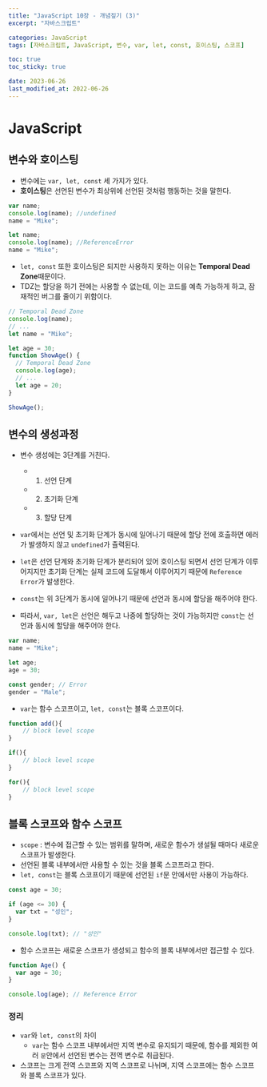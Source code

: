 ```yaml
---
title: "JavaScript 10장 - 개념짚기 (3)"
excerpt: "자바스크립트"

categories: JavaScript
tags: [자바스크립트, JavaScript, 변수, var, let, const, 호이스팅, 스코프]

toc: true
toc_sticky: true

date: 2023-06-26
last_modified_at: 2022-06-26
---
```


# JavaScript

## 변수와 호이스팅

- 변수에는 `var, let, const` 세 가지가 있다.
- **호이스팅**은 선언된 변수가 최상위에 선언된 것처럼 행동하는 것을 말한다.

```js
var name;
console.log(name); //undefined
name = "Mike";

let name;
console.log(name); //ReferenceError
name = "Mike";
```

- `let, const` 또한 호이스팅은 되지만 사용하지 못하는 이유는 **Temporal Dead Zone**때문이다.
- TDZ는 할당을 하기 전에는 사용할 수 없는데, 이는 코드를 예측 가능하게 하고, 잠재적인 버그를 줄이기 위함이다.

```js
// Temporal Dead Zone
console.log(name);
// ...
let name = "Mike";

let age = 30;
function ShowAge() {
  // Temporal Dead Zone
  console.log(age);
  // ...
  let age = 20;
}

ShowAge();
```

## 변수의 생성과정

- 변수 생성에는 3단계를 거친다.

  - 1. 선언 단계
  - 2. 초기화 단계
  - 3. 할당 단계

- `var`에서는 선언 및 초기화 단계가 동시에 일어나기 때문에 할당 전에 호출하면 에러가 발생하지 않고 `undefined`가 츌력된다.
- `let`은 선언 단계와 초기화 단계가 분리되어 있어 호이스팅 되면서 선언 단계가 이루어지지만 초기화 단계는 실제 코드에 도달해서 이루어지기 때문에 `Reference Error`가 발생한다.
- `const`는 위 3단계가 동시에 일어나기 때문에 선언과 동시에 할당을 해주어야 한다.
- 따라서, `var, let`은 선언은 해두고 나중에 할당하는 것이 가능하지만 `const`는 선언과 동시에 할당을 해주어야 한다.

```js
var name;
name = "Mike";

let age;
age = 30;

const gender; // Error
gender = "Male";
```

- `var`는 함수 스코프이고, `let, const`는 블록 스코프이다.

```js
function add(){
    // block level scope
}

if(){
    // block level scope
}

for(){
    // block level scope
}
```

## 블록 스코프와 함수 스코프

- `scope` : 변수에 접근할 수 있는 범위를 말하며, 새로운 함수가 생설될 때마다 새로운 스코프가 발생한다.
- 선언된 블록 내부에서만 사용할 수 있는 것을 블록 스코프라고 한다.
- `let, const`는 블록 스코프이기 때문에 선언된 `if`문 안에서만 사용이 가능하다.

```js
const age = 30;

if (age <= 30) {
  var txt = "성인";
}

console.log(txt); // "성인"
```

- 함수 스코프는 새로운 스코프가 생성되고 함수의 블록 내부에서만 접근할 수 있다.

```js
function Age() {
  var age = 30;
}

console.log(age); // Reference Error
```

### 정리

- `var`와 `let, const`의 차이
  - `var`는 함수 스코프 내부에서만 지역 변수로 유지되기 때문에, 함수를 제외한 여러 `문`안에서 선언된 변수는 전역 변수로 취급된다.
- 스코프는 크게 전역 스코프와 지역 스코프로 나뉘며, 지역 스코프에는 함수 스코프와 블록 스코프가 있다.
